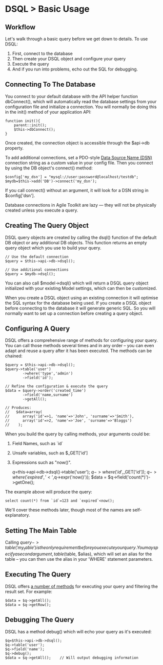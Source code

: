 # DSQL > Basic Usage

## Workflow

Let's walk through a basic query before we get down to details. To use DSQL:

1. First, connect to the database
1. Then create your DSQL object and configure your query
1. Execute the query
1. And if you run into problems, echo out the SQL for debugging.

## Connecting To The Database

You connect to your default database with the API helper function dbConnect(), which will automatically read the database settings from your configuration file and initialize a connection. You will normally be doing this in the init() method of your application API:

	function init(){
        parent::init();
        $this->dbConnect();
	}

Once created, the connection object is accessible through the $api->db property.

To add additional connections, set a PDO-style [Data Source Name (DSN)](http://php.net/manual/en/ref.pdo-mysql.connection.php) connection string as a custom value in your config file. Then you connect by using the DB object's connect() method: 

	$config['my_dsn'] = "mysql://user:password@localhost/testdb";
	$mydb=$this->add('DB')->connect('my_dsn');

If you call connect() without an argument, it will look for a DSN string in $config['dsn'].

Database connections in Agile Toolkit are lazy — they will not be physically created unless you execute a query.

## Creating The Query Object

DSQL query objects are created by calling the dsql() function of the default DB object or any additional DB objects. This function returns an empty query object which you use to build your query.

	// Use the default connection
	$query = $this->api->db->dsql();

	// Use additional connections
	$query = $mydb->dsql();

You can also call $model->dsql() which will return a DSQL query object initialized with your existing Model settings, which can then be customized.

When you create a DSQL object using an existing connection it will optimise the SQL syntax for the database being used. If you create a DSQL object before connecting to the database it will generate generic SQL. So you will normally want to set up a connection before creating a query object.

## Configuring A Query

DSQL offers a comprehensive range of methods for configuring your query. You can call those methods several times and in any order &ndash; you can even adapt and reuse a query after it has been executed. The methods can be chained:

	$query = $this->api->db->dsql();
	$query->table('user')
  			->where('type','admin')
  			->field('id');
  
	// Refine the configuration & execute the query
	$data = $query->order('created_time')
  			->field('name,surname')
  			->getAll();

	// Produces: 
	//   $data=array(
	//      array('id'=>1, 'name'=>'John', 'surname'=>'Smith'),
	//      array('id'=>2, 'name'=>'Joe', 'surname'=>'Bloggs')
	//    ); 

When you build the query by calling methods, your arguments could be:

1. Field Names, such as \`id\`
2. Unsafe variables, such as $_GET['id']
3. Expressions such as "now()".

	$q=$this->api->db->dsql()->table('user'); 
	$q->where('id',$_GET['id']);
	$q->where('expired','<',$q->expr('now()'));
	$data = $q->field('count(*)')->getOne();

The example above will produce the query:

    select count(*) from `id`=123 and `expired`<now();

We'll cover these methods later, though most of the names are self-explanatory.

## Setting The Main Table

Calling $query->table('my_table') is the only requirement before you execute your query. You may specify a second argument, table($table, $alias), which will set an alias for the table &ndash; you can then use the alias in your 'WHERE' statement parameters.

## Executing The Query

DSQL offers [a number of methods](/todo) for executing your query and filtering the result set. For example:

	$data = $q->getAll(); 
	$data = $q->getRow();

## Debugging The Query

DSQL has a method debug() which will echo your query as it's executed:

	$q=$this->api->db->dsql();
	$q->table('user');
	$q->field('name');
	$q->debug();
	$data = $q->getAll();    // Will output debugging information